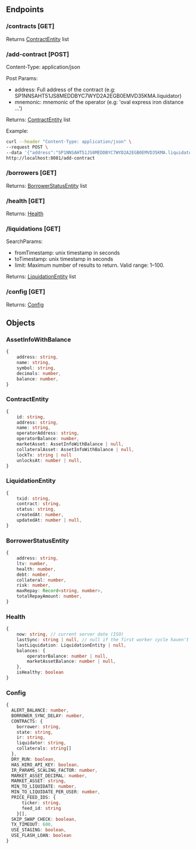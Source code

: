 ## Endpoints

### /contracts [GET] 

Returns [ContractEntity](#ContractEntity) list

### /add-contract [POST]

Content-Type: application/json

Post Params: 
- address: Full address of the contract (e.g: SP1NNSAHT51JS8MEDDBYC7WYD2A2EGB0EMVD35KMA.liquidator)
- mnemonic: mnemonic of the operator (e.g: 'oval express iron distance ...')

Returns: [ContractEntity](#ContractEntity) list

Example: 
```bash
curl --header "Content-Type: application/json" \
--request POST \
--data '{"address":"SP1NNSAHT51JS8MEDDBYC7WYD2A2EGB0EMVD35KMA.liquidator","mnemonic":"oval express iron distance ..."}' \
http://localhost:8081/add-contract  
```

### /borrowers [GET]

Returns: [BorrowerStatusEntity](#BorrowerStatusEntity) list

### /health [GET]

Returns: [Health](#Health)

### /liquidations [GET]

SearchParams: 
- fromTimestamp: unix timestamp in seconds
- toTimestamp: unix timestamp in seconds
- limit: Maximum number of results to return. Valid range: 1–100.

Returns: [LiquidationEntity](#LiquidationEntity) list

### /config [GET]

Returns: [Config](#Config)


## Objects

### AssetInfoWithBalance
```ts
{
    address: string,
    name: string,
    symbol: string,
    decimals: number,
    balance: number,
}
```

### ContractEntity

```ts
{
    id: string,
    address: string,
    name: string,
    operatorAddress: string,
    operatorBalance: number,
    marketAsset: AssetInfoWithBalance | null,
    collateralAsset: AssetInfoWithBalance | null,
    lockTx: string | null
    unlocksAt: number | null,
}
```

### LiquidationEntity

```ts
{
    txid: string,
    contract: string,
    status: string,
    createdAt: number,
    updatedAt: number | null,
}
```


### BorrowerStatusEntity

```ts
{
    address: string,
    ltv: number,
    health: number,
    debt: number,
    collateral: number,
    risk: number,
    maxRepay: Record<string, number>,
    totalRepayAmount: number,
}
```

### Health

```ts
{
    now: string, // current server date (ISO)
    lastSync: string | null, // null if the first worker cycle haven't completed yet otherwise last sync date (ISO)
    lastLiquidation: LiquidationEntity | null,
    balances: {
        operatorBalance: number | null,
        marketAssetBalance: number | null,
    },
    isHealthy: boolean
}
```

### Config

```ts
{
  ALERT_BALANCE: number,
  BORROWER_SYNC_DELAY: number,
  CONTRACTS: {
    borrower: string,
    state: string,
    ir: string,
    liquidator: string,
    collaterals: string[]
  },
  DRY_RUN: boolean,
  HAS_HIRO_API_KEY: boolean,
  IR_PARAMS_SCALING_FACTOR: number,
  MARKET_ASSET_DECIMAL: number,
  MARKET_ASSET: string,
  MIN_TO_LIQUIDATE: number,
  MIN_TO_LIQUIDATE_PER_USER: number,
  PRICE_FEED_IDS: {
      ticker: string,
      feed_id: string
    }[],
  SKIP_SWAP_CHECK: boolean,
  TX_TIMEOUT: 600,
  USE_STAGING: boolean,
  USE_FLASH_LOAN: boolean
}
```